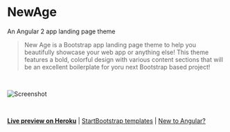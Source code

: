 # NewAge

An Angular 2 app landing page theme

> New Age is a Bootstrap app landing page theme to help you beautifully showcase your web app or anything else! This theme features a bold, colorful design with various content sections that will be an excellent boilerplate for yoru next Bootstrap based project!

<br>

![Screenshot](https://github.com/krzysiekpiasecki/ngNewAge/blob/master/src/assets/img/preview.png)

<br>


__[Live preview on Heroku](https://startbootstrap-new-age.herokuapp.com)__ | [StartBootstrap templates](https://startbootstrap.com) | [New to Angular?](https://angularjs.org)
